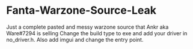 # Fanta-Warzone-Source-Leak
Just a complete pasted and messy warzone source that Ankr aka Ware#7294 is selling
Change the build type to exe and add your driver in no_driver.h. Also add imgui and change the entry point.
